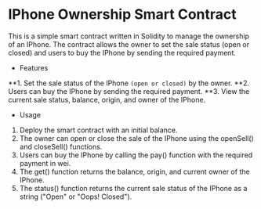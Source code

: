 # IPhone Ownership Smart Contract

This is a simple smart contract written in Solidity to manage the ownership of an IPhone. The contract allows the owner to set the sale status (open or closed) and users to buy the IPhone by sending the required payment.

* Features

**1. Set the sale status of the IPhone `(open or closed)` by the owner.
**2. Users can buy the IPhone by sending the required payment.
**3. View the current sale status, balance, origin, and owner of the IPhone.


* Usage

1. Deploy the smart contract with an initial balance.
2. The owner can open or close the sale of the IPhone using the openSell() and closeSell() functions.
3. Users can buy the IPhone by calling the pay() function with the required payment in wei.
4. The get() function returns the balance, origin, and current owner of the IPhone.
5. The status() function returns the current sale status of the IPhone as a string ("Open" or "Oops! Closed").
